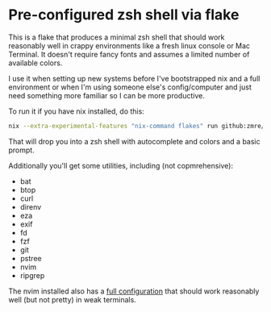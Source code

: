 # Pre-configured zsh shell via flake

This is a flake that produces a minimal zsh shell that should work reasonably well in crappy environments like a fresh linux console or Mac Terminal. It doesn't require fancy fonts and assumes a limited number of available colors.

I use it when setting up new systems before I've bootstrapped nix and a full environment or when I'm using someone else's config/computer and just need something more familiar so I can be more productive.

To run it if you have nix installed, do this:

```bash
nix --extra-experimental-features "nix-command flakes" run github:zmre/pwzsh
```

That will drop you into a zsh shell with autocomplete and colors and a basic prompt.

Additionally you'll get some utilities, including (not copmrehensive):

* bat
* btop
* curl
* direnv
* eza
* exif
* fd
* fzf
* git
* pstree
* nvim
* ripgrep

The nvim installed also has a [full configuration](https://github.com/zmre/pwnvim/) that should work reasonably well (but not pretty) in weak terminals.

